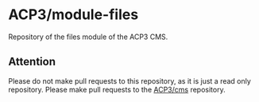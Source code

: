 # ACP3/module-files
Repository of the files module of the ACP3 CMS.

## Attention
Please do not make pull requests to this repository, as it is just a read only repository.
Please make pull requests to the [ACP3/cms](https://github.com/ACP3/cms.git) repository.
